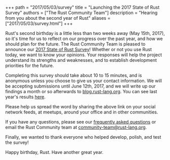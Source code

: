 +++
path = "2017/05/03/survey"
title = "Launching the 2017 State of Rust Survey"
authors = ["The Rust Community Team"]
description = "Hearing from you about the second year of Rust"
aliases = ["2017/05/03/survey.html"]
+++

Rust's second birthday is a little less than two weeks away (May 15th, 2017), so
it's time for us to reflect on our progress over the past year, and how we
should plan for the future. The Rust Community Team is pleased to announce our
[2017 State of Rust Survey][survey]! Whether or not you use Rust
today, we want to know your opinions. Your responses will help the project
understand its strengths and weaknesses, and to establish development
priorities for the future.

Completing this survey should take about 10 to 15 minutes, and is anonymous
unless you choose to give us your contact information. We will be accepting
submissions until June 12th, 2017, and we will write up our findings a month or
so afterwards to [blog.rust-lang.org]. You can see last year's results
[here][2016 survey].

Please help us spread the word by sharing the above link on your social network
feeds, at meetups, around your office and in other communities.

If you have any questions, please see our [frequently asked questions] or email
the Rust Community team at [community-team@rust-lang.org].

Finally, we wanted to thank everyone who helped develop, polish, and test the
survey!

Happy birthday, Rust. Have another great year.

[survey]: https://goo.gl/forms/pjcm3r2UjZhpAk4M2
[blog.rust-lang.org]: https://blog.rust-lang.org
[frequently asked questions]: https://github.com/rust-community/team/wiki/State-of-the-Rust-Language-Community-Survey-FAQ
[community-team@rust-lang.org]: mailto:community-team@rust-lang.org
[2016 survey]: https://blog.rust-lang.org/2016/06/30/State-of-Rust-Survey-2016.html
